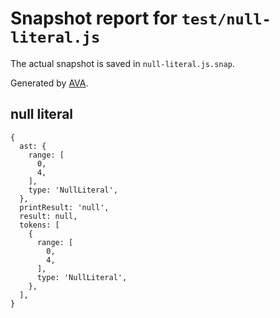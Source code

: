 # Snapshot report for `test/null-literal.js`

The actual snapshot is saved in `null-literal.js.snap`.

Generated by [AVA](https://ava.li).

## null literal

    {
      ast: {
        range: [
          0,
          4,
        ],
        type: 'NullLiteral',
      },
      printResult: 'null',
      result: null,
      tokens: [
        {
          range: [
            0,
            4,
          ],
          type: 'NullLiteral',
        },
      ],
    }
